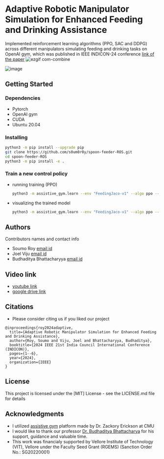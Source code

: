 
# Adaptive Robotic Manipulator Simulation for Enhanced Feeding and Drinking Assistance
Implemented reinforcement learning algorithms (PPO, SAC and DDPG) across different manipulators simulating feeding and drinking tasks on OpenAI gym, which was published in IEEE INDICON-24
conference [link of the paper](https://drive.google.com/file/d/1vM2wq5vHwwYHQxqxi9v7Wim37j7av-RD/view)
![ezgif com-combine](https://github.com/user-attachments/assets/ba7d4578-a9fc-4c44-9ae8-8824798221b7)


![image](https://github.com/user-attachments/assets/ac1ad11f-25f4-4e08-972a-c1c1983a688a)



## Getting Started

### Dependencies
* Pytorch
* OpenAI gym
* CUDA
* Ubuntu 20.04

### Installing
```bash
python3 -m pip install --upgrade pip
git clone https://github.com/s0um0r0y/spoon-feeder-ROS.git
cd spoon-feeder-ROS
python3 -m pip install -e .
```

### Train a new control policy
* running training (PPO)
  ```bash
  python3 -m assistive_gym.learn --env "FeedingJaco-v1" --algo ppo --train --train-timesteps 20000 --save-dir ./trained_models_new/
  ```
* visualizing the trained model
  ```bash
  python3 -m assistive_gym.learn --env "FeedingJaco-v1" --algo ppo --render --seed 0 --load-policy-path ./trained_models_new/
  ```

## Authors
Contributors names and contact info
- Soumo Roy [email id](soumoroy09@gmail.com)
- Joel Viju [email id](joelviju.v2021@vitstudent.ac.in)
- Budhaditya Bhattacharyya [email id](budhaditya@vit.ac.in)

## Video link
- [youtube link](https://youtu.be/lUmjaiPeUig?si=6kwH3TB_CEuhUNlX)
- [google drive link](https://drive.google.com/drive/folders/1jhOQWtvApqJR4CDxilfgPWyVUXPcWEZl?usp=sharing)

## Citations 
- Please consider citing us if you liked our project
```
@inproceedings{roy2024adaptive,
  title={Adaptive Robotic Manipulator Simulation for Enhanced Feeding and Drinking Assistance},
  author={Roy, Soumo and Viju, Joel and Bhattacharyya, Budhaditya},
  booktitle={2024 IEEE 21st India Council International Conference (INDICON)},
  pages={1--6},
  year={2024},
  organization={IEEE}
}
```
## License

This project is licensed under the [MIT] License - see the LICENSE.md file for details

## Acknowledgments
- I utilized [assistive gym](https://github.com/Healthcare-Robotics/assistive-gym) platform made by Dr. Zackory Erickson at CMU
- I would like to thank our professor [Dr. Budhaditya Bhattacharya](budhaditya@vit.ac.in) for his support, guidance and valuable time.
- This work was financialy supported by Vellore Institute of Technology (VIT), Vellore under the Faculty Seed Grant (RGEMS) (Sanction Order No.: SG20220001)
